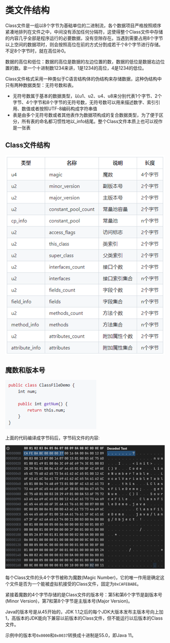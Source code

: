 # 类文件结构

Class文件是一组以8个字节为基础单位的二进制流，各个数据项目严格按照顺序紧凑地排列在文件之中，中间没有添加任何分隔符，这使得整个Class文件中存储的内容几乎全部是程序运行的必要数据，没有空隙存在。当遇到需要占用8个字节以上空间的数据项时，则会按照高位在前的方式分割成若干个8个字节进行存储。不足8个字节时，就在高位补0。

数据的高位和低位：数据的高位是数据的左边位置的数，数据的低位是数据右边位置的数。拿一个十进制数1234来讲，1是1234的高位，4是1234的低位。

Class文件格式采用一种类似于C语言结构体的伪结构来存储数据，这种伪结构中只有两种数据类型：无符号数和表。

- 无符号数属于基本的数据类型，以u1、u2、u4、u8来分别代表1个字节、2个字节、4个字节和8个字节的无符号数，无符号数可以用来描述数字、索引引用、数值或者按照UTF-8编码构成字符串值
- 表是由多个无符号数或者其他表作为数据项构成的复合数据类型，为了便于区分，所有表的命名都习惯性地以_info结尾。整个Class文件本质上也可以视作是一张表

## Class文件结构

![](../../img/img_01.png)

## 魔数和版本号

![](../../img/class_demo_code.png)

上面的代码编译成字节码后，字节码文件的内容:

![](../../img/class_file1.png)

每个Class文件的头4个字节被称为魔数(Magic Number)，它的唯一作用是确定这个文件是否为一个能被虚拟机接受的Class文件，固定为`0xCAFEBABE`。

紧接着魔数的4个字节存储的是Class文件的版本号：第5和第6个字节是副版本号(Minor Version)，第7和第8个字节是主版本号(Major Version)。

Java的版本号是从45开始的，JDK 1.1之后的每个JDK大版本发布主版本号向上加1，高版本的JDK能向下兼容以前版本的Class文件，但不能运行以后版本的Class文件。

示例中的版本号`0x0000`和`0x0037`转换成十进制是55.0，即Java 11。
